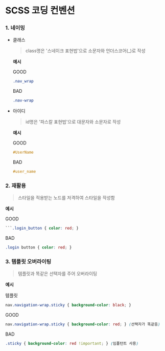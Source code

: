 ﻿# SCSS 코딩 컨벤션
### 1. 네이밍

+ 클래스
    > class명은 '스네이크 표현법'으로 소문자와 언더스코어(_)로 작성

    **예시**

    GOOD
    ```scss
    .nav_wrap
    ```
    BAD
    ```scss
    .nav-wrap
    ```

+ 아이디
    > id명은 '파스칼 표현법'으로 대문자와 소문자로 작성

    **예시**

    GOOD
    ```scss
    #UserName
    ```
    BAD
    ```scss
    #user_name
    ```

### 2. 재활용

> 스타일을 적용받는 노드를 저격하여 스타일을 작성함

**예시**

GOOD
```scss
```.login_button { color: red; }
```
BAD
```scss
.login button { color: red; }
```
     
### 3. 템플릿 오버라이팅

> 템플릿과 똑같은 선택자를 주어 오버라이팅

**예시**

템플릿
```scss
nav.navigation-wrap.sticky { background-color: black; }
```

GOOD
```scss
nav.navigation-wrap.sticky { background-color: red; } (선택자가 똑같음)
```
BAD
```scss
.sticky { background-color: red !important; } (임폴턴트 사용)
```
